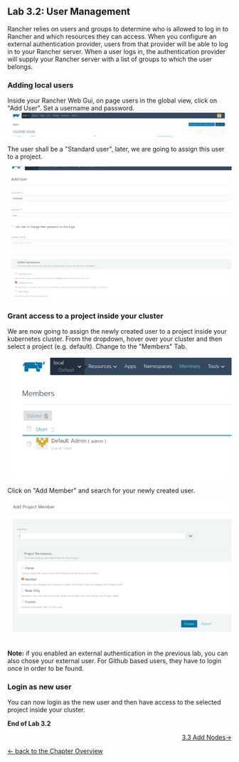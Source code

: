 ## Lab 3.2: User Management

Rancher relies on users and groups to determine who is allowed to log in to Rancher and which resources they can access. When you configure an external authentication provider, users from that provider will be able to log in to your Rancher server. When a user logs in, the authentication provider will supply your Rancher server with a list of groups to which the user belongs.

### Adding local users

Inside your Rancher Web Gui, on page users in the global view, click on "Add User". Set a username and password. 
![Add User](../resources/images/adduser.png)

The user shall be a "Standard user", later, we are going to assign this user to a project.

![Add User](../resources/images/defineuser.png)


### Grant access to a project inside your cluster

We are now going to assign the newly created user to a project inside your kubernetes cluster. From the dropdown, hover over your cluster and then select a project (e.g. default). Change to the "Members" Tab.

![Project Members](../resources/images/projectmembers.png)

Click on "Add Member" and search for your newly created user.

![Add Members](../resources/images/addmember.png)

**Note:** if you enabled an external authentication in the previous lab, you can also chose your external user. For Github based users, they have to login once in order to be found.


### Login as new user

You can now login as the new user and then have access to the selected project inside your cluster.

**End of Lab 3.2**

<p width="100px" align="right"><a href="33_addnodes.md"> 3.3 Add Nodes→</a></p>

[← back to the Chapter Overview](10_rancher.md)
